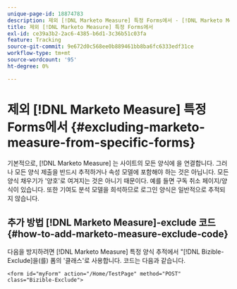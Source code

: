 ```yaml
---
unique-page-id: 18874783
description: 제외 [!DNL Marketo Measure] 특정 Forms에서 - [!DNL Marketo Measure]
title: 제외 [!DNL Marketo Measure] 특정 Forms에서
exl-id: ce39a3b2-2ac6-4385-b6d1-3c36b51c03fa
feature: Tracking
source-git-commit: 9e672d0c568ee0b889461bb8ba6fc6333edf31ce
workflow-type: tm+mt
source-wordcount: '95'
ht-degree: 0%

---
```


# 제외 [!DNL Marketo Measure] 특정 Forms에서 {#excluding-marketo-measure-from-specific-forms}

기본적으로, [!DNL Marketo Measure] 는 사이트의 모든 양식에 을 연결합니다. 그러나 모든 양식 제출을 반드시 추적하거나 속성 모델에 포함해야 하는 것은 아닙니다. 모든 양식 채우기가 &#39;양호&#39;로 여겨지는 것은 아니기 때문이다. 예를 들면 구독 취소 페이지/양식이 있습니다. 또한 기여도 분석 모델을 희석하므로 로그인 양식은 일반적으로 추적되지 않습니다.

## 추가 방법 [!DNL Marketo Measure]-exclude 코드  {#how-to-add-marketo-measure-exclude-code}

다음을 방지하려면 [!DNL Marketo Measure] 특정 양식 추적에서 &quot;[!DNL Bizible-Exclude]을(를) 폼의 &#39;클래스&#39;로 사용합니다. 코드는 다음과 같습니다.

`<form id="myForm" action="/Home/TestPage" method="POST" class="Bizible-Exclude">`

